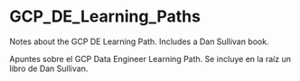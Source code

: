 # GCP_DE_Learning_Paths
Notes about the GCP DE Learning Path. Includes a Dan Sullivan book.

Apuntes sobre el GCP Data Engineer Learning Path. Se incluye en la raíz un libro de Dan Sullivan.
